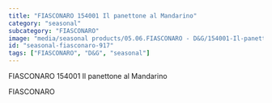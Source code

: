 ```yaml
---
title: "FIASCONARO 154001 Il panettone al Mandarino"
category: "seasonal"
subcategory: "FIASCONARO"
image: "media/seasonal products/05.06.FIASCONARO - D&G/154001-Il-panettone-al-Mandarino.jpg"
id: "seasonal-fiasconaro-917"
tags: ["FIASCONARO", "D&G", "seasonal"]
---
```


FIASCONARO 154001 Il panettone al Mandarino

FIASCONARO
